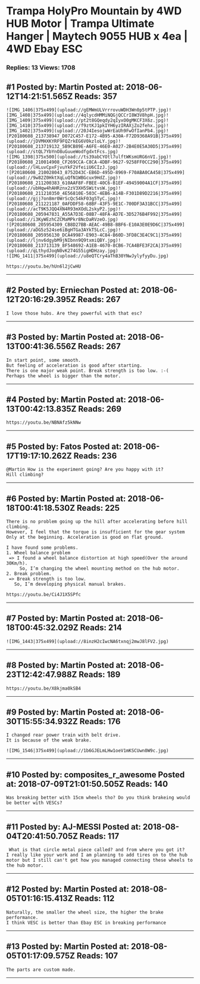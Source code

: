 # Trampa HolyPro Mountain by 4WD HUB Motor &#124; Trampa Ultimate Hanger &#124; Maytech 9055 HUB x 4ea &#124; 4WD Ebay ESC

### Replies: 13 Views: 1708

## \#1 Posted by: Martin Posted at: 2018-06-12T14:21:51.565Z Reads: 357

```
![IMG_1406|375x499](upload://gEMWmULVrrrovuWDH3Wn0p5tPTP.jpg)![IMG_1408|375x499](upload://4qlycdHMMiNQGjQCCrI8W3V8hpH.jpg)![IMG_1409|375x499](upload://pt2t8GQeqdy2qIyxO0gMKCF3X6z.jpg)![IMG_1410|375x499](upload://f9ztKJ1pkIYH6yzIRAXjZo2fehx.jpg)![IMG_1402|375x499](upload://20J4IesojwWrEaUh9FwOfIanPb4.jpg)![P20180608_213738947_D072C457-E172-4B95-A30A-F72D9368A91B|375x499](upload://jDVMHXKYRF9FQZrkEG6V0kzloLY.jpg)![P20180608_213719132_5B9CB89E-A6FE-46E0-A027-2B4E0E5A30D5|375x499](upload://stQL7YbYnO8uGuueWodfgdxtFcs.jpg)
![IMG_1398|375x500](upload://ts39abCYOtl7ulftWKsmURG6nVI.jpg)![P20180608_210014908_CF269CCA-C8CA-4DBF-9627-9258FF0CC290|375x499](upload://lHLuvCpxFjvuYkF2VfeiiU6CIzJ.jpg)
![P20180608_210028043_8752D43C-EB6D-495D-8969-F70ABA0CA458|375x499](upload://9w82Z0HktXqLuQfN1WBGcux9HdZ.jpg)![P20180608_211200383_610AAF8F-FBEE-40C6-B1EF-49459004A1CF|375x499](upload://ubHqw4hAHRznx2zV3XH5SWitvsW.jpg)![P20180608_211210350_4E56810E-503C-4EB6-A14B-F301D89D2216|375x499](upload://gjj7on8mr0WrScQc54kF03g5TyC.jpg)![P20180608_211221187_0AFDDF58-68BF-43F5-9E1C-700DF3A31BCC|375x499](upload://acT9K5JQQ4XN4R93mXOdL2skyP2.jpg)![P20180608_205947831_A55A7D3E-08B7-48FA-AD7E-3D5276B4F992|375x499](upload://i3KyWEzhCZCMaMPkr8NcDaRVzeO.jpg)
![P20180608_205954309_CB8D27BB-AEAC-49B8-BBF6-E10A3E0E9D6C|375x499](upload://aDG5z524se6iBgHTGa3AYkT5LcC.jpg)![P20180608_205956130_DCA49987-E903-4C84-B60D-3FD8C3E4C9C1|375x499](upload://ljnv6dgybM9jNIbnn9Q9txmiQBY.jpg)![P20180608_213713139_8F548692-A1EB-4670-8CB6-7CA4BFE3F2CA|375x499](upload://qLthydJoqN0vK274G55igHDHzay.jpg)
![IMG_1411|375x499](upload://u8eQTCry4aThB30YNwJylyfyyDu.jpg)

https://youtu.be/hUn6l2jCwHU
```

---
## \#2 Posted by: Erniechan Posted at: 2018-06-12T20:16:29.395Z Reads: 267

```
I love those hubs. Are they powerful with that esc?
```

---
## \#3 Posted by: Martin Posted at: 2018-06-13T00:41:36.556Z Reads: 267

```
In start point, some smooth. 
But feeling of acceleration is good after starting. 
There is one major weak point. Break strength is too low. :-(
Perhaps the wheel is bigger than the motor.
```

---
## \#4 Posted by: Martin Posted at: 2018-06-13T00:42:13.835Z Reads: 269

```
https://youtu.be/NBNAfz5kNNw
```

---
## \#5 Posted by: Fatos Posted at: 2018-06-17T19:17:10.262Z Reads: 236

```
@Martin How is the experiment going? Are you happy with it? 
Hill climbing?
```

---
## \#6 Posted by: Martin Posted at: 2018-06-18T00:41:18.530Z Reads: 225

```
There is no problem going up the hill after accelerating before hill climbing.
However, I feel that the torque is insufficient for the gear system Only at the beginning. Acceleration is good on flat ground.

I have found some problems.
1. Wheel balance problem
 => I found a wheel balance distortion at high speed(Over the around 30Km/h).
     So, I’m changing the wheel mounting method on the hub motor.
2. Break problem.
 => Break strength is too low. 
   So, I’m developing physical manual brakes.

https://youtu.be/Ci4J1X5SPfc
```

---
## \#7 Posted by: Martin Posted at: 2018-06-18T00:45:32.029Z Reads: 214

```
![IMG_1443|375x499](upload://8inzH2cIwcNA6txnqj2mwJ8lFV2.jpg)
```

---
## \#8 Posted by: Martin Posted at: 2018-06-23T12:42:47.988Z Reads: 189

```
https://youtu.be/X8kjma0kSB4
```

---
## \#9 Posted by: Martin Posted at: 2018-06-30T15:55:34.932Z Reads: 176

```
I changed rear power train with belt drive.
It is because of the weak brake.

![IMG_1546|375x499](upload://1b6GJELmLHw1oeV1mKSCUwn0W9c.jpg)
```

---
## \#10 Posted by: composites_r_awesome Posted at: 2018-07-09T21:01:50.505Z Reads: 140

```
Was breaking better with 15cm wheels tho? Do you think brakeing would be better with VESCs?
```

---
## \#11 Posted by: AJ-MESSI Posted at: 2018-08-04T20:41:50.705Z Reads: 117

```
 What is that circle metal piece called? and from where you got it?
I really like your work and I am planning to add tires on to the hub motor but I still can't get how you managed connecting these wheels to the hub motor.
```

---
## \#12 Posted by: Martin Posted at: 2018-08-05T01:16:15.413Z Reads: 112

```
Naturally, the smaller the wheel size, the higher the brake performance.
I think VESC is better than Ebay ESC in breaking performance
```

---
## \#13 Posted by: Martin Posted at: 2018-08-05T01:17:09.575Z Reads: 107

```
The parts are custom made.
```

---

